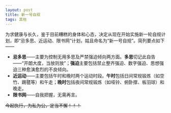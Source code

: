 ```yaml
---
layout: post
title: 新一号自规
tags: 其他
---
```


为求健康与长久，鉴于目前糟糕的身体和心态，决定从现在开始实施新一轮自规计划，即“忌多思、近运动、限书网”计划，姑且命名为“新一号自规”。简列要点如下——

- **忌多思**——主要为控制无用多思及严禁强迫倾向两方面。**多思**切记此自告——“开朗大度，当放则放”；**强迫**主要包括禁止整齐强迫、数字强迫、思想强迫三种愈演愈烈的不良倾向。
- **近运动**——主要包括午时和晚时两个运动时段。**午时**包括日间常规锻炼（如空竹、踢毽等）和午走；**晚时**包括夜间常规锻炼（如哑铃、俯卧撑、板羽球）和晚走。
- **限书网**——自我把握，无需再言。

~~今起执行，为私为公，定当不懈！！！~~
